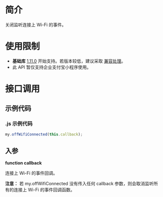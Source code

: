 # 简介

关闭监听连接上 Wi-Fi 的事件。

# 使用限制

- **基础库** [1.11.0](https://opendocs.alipay.com/mini/framework/compatibility) 开始支持。若版本较低，建议采取 [兼容处理](https://opendocs.alipay.com/mini/framework/compatibility)。
- 此 API 暂仅支持企业支付宝小程序使用。

# 接口调用

## 示例代码

### .js 示例代码

```javascript
my.offWifiConnected(this.callback);
```

## 入参

**function callback**

连接上 Wi-Fi 的事件回调。

**注意：** 若 my.offWifiConnected 没有传入任何 callback 参数，则会取消监听所有的连接上 Wi-Fi 的事件回调函数。
